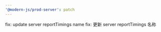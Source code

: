 ```yaml
---
'@modern-js/prod-server': patch
---
```


fix: update server reportTimings name
fix: 更新 server reportTimings 名称
